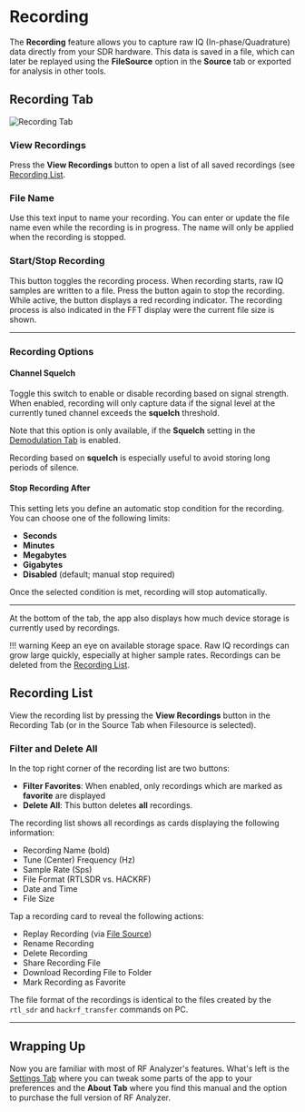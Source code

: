 # Recording

The **Recording** feature allows you to capture raw IQ (In-phase/Quadrature)
data directly from your SDR hardware. This data is saved in a file, which can
later be replayed using the **FileSource** option in the **Source** tab or
exported for analysis in other tools.

## Recording Tab

![Recording Tab](todo)

### View Recordings

Press the **View Recordings** button to open a list of all saved recordings (see [Recording List](#recording-list).

### File Name

Use this text input to name your recording. You can enter or update the file
name even while the recording is in progress. The name will only be applied
when the recording is stopped.

### Start/Stop Recording

This button toggles the recording process. When recording starts, raw IQ
samples are written to a file. Press the button again to stop the recording.
While active, the button displays a red recording indicator. The recording
process is also indicated in the FFT display were the current file size is
shown.

---

### Recording Options

#### Channel Squelch

Toggle this switch to enable or disable recording based on signal strength.
When enabled, recording will only capture data if the signal level at the
currently tuned channel exceeds the **squelch** threshold.

Note that this option is only available, if the **Squelch** setting in the
[Demodulation Tab](./demodulation.md#squelch-control) is enabled.

Recording based on **squelch** is especially useful to avoid storing long periods of silence.

#### Stop Recording After

This setting lets you define an automatic stop condition for the recording. You
can choose one of the following limits:

- **Seconds**
- **Minutes**
- **Megabytes**
- **Gigabytes**
- **Disabled** (default; manual stop required)

Once the selected condition is met, recording will stop automatically.

---

At the bottom of the tab, the app also displays how much device storage is
currently used by recordings.

!!! warning 
    Keep an eye on available storage space. Raw IQ recordings can grow
    large quickly, especially at higher sample rates. Recordings can be deleted
    from the [Recording List](#recording-list).



## Recording List

View the recording list by pressing the **View Recordings** button in the
Recording Tab (or in the Source Tab when Filesource is selected).

### Filter and Delete All

In the top right corner of the recording list are two buttons:

- **Filter Favorites**: When enabled, only recordings which are marked as **favorite** are displayed
- **Delete All**: This button deletes **all** recordings.

The recording list shows all recordings as cards displaying the following information:

- Recording Name (bold)
- Tune (Center) Frequency (Hz)
- Sample Rate (Sps)
- File Format (RTLSDR vs. HACKRF)
- Date and Time
- File Size

Tap a recording card to reveal the following actions:

- Replay Recording (via [File Source](./sdr-source.md#file-source-settings))
- Rename Recording
- Delete Recording
- Share Recording File
- Download Recording File to Folder
- Mark Recording as Favorite

The file format of the recordings is identical to the files created by the
`rtl_sdr` and `hackrf_transfer` commands on PC.

--- 

## Wrapping Up

Now you are familiar with most of RF Analyzer's features. What's left is the
[Settings Tab](./settings.md) where you can tweak some parts of the app to your
preferences and the **About Tab** where you find this manual and
the option to purchase the full version of RF Analyzer.
